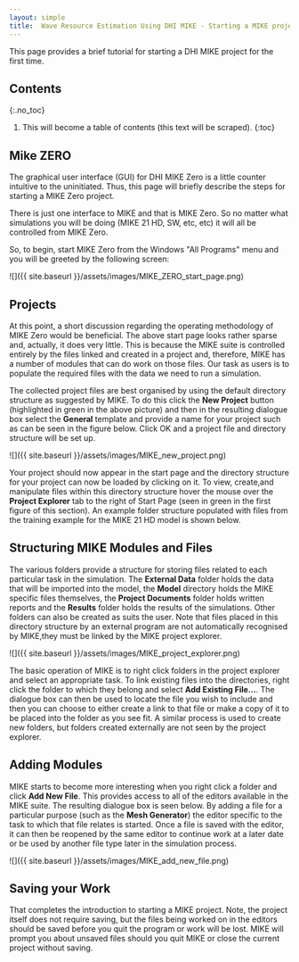 ```yaml
---
layout: simple
title:  Wave Resource Estimation Using DHI MIKE - Starting a MIKE project
---
```


<p class="message">
This page provides a brief tutorial for starting a DHI MIKE project
for the first time.
</p>

## Contents
{:.no_toc}

1. This will become a table of contents (this text will be scraped).
{:toc}

## Mike ZERO

The graphical user interface (GUI) for DHI MIKE Zero is a little
counter intuitive to the uninitiated. Thus, this page will briefly
describe the steps for starting a MIKE Zero project.

There is just one interface to MIKE and that is MIKE Zero. So no
matter what simulations
you will be doing (MIKE 21 HD, SW, etc, etc) it will all be controlled
from MIKE Zero. 

So, to begin, start MIKE Zero from the Windows "All
Programs" menu and you will be greeted by the following screen:

![]({{ site.baseurl }}/assets/images/MIKE_ZERO_start_page.png)

## Projects

At this point, a short discussion regarding the operating methodology
of MIKE Zero would be beneficial. The above start page looks rather
sparse and, actually, it does very little. This is because the MIKE
suite is controlled entirely by the files linked and created in a
project and, therefore, MIKE has a number of modules that can do work
on those files. Our task as users is to populate the required files
with the data we need to run a simulation.

The collected project files are best organised by using the default
directory structure as suggested by MIKE. To do this click the **New
Project** button (highlighted in green in the above picture) and then
in the resulting dialogue box select the **General** template and
provide a name for your project such as can be seen in the figure below.
Click OK and a project file and directory structure will be set up.

![]({{ site.baseurl }}/assets/images/MIKE_new_project.png)

Your project should now appear in the start page and the directory
structure for your project can now be loaded by clicking on it. To
view, create,and manipulate files within this directory structure
hover the mouse over the **Project Explorer** tab to the right of
Start Page (seen in green in the first figure of this section). An
example folder structure populated with files from the training
example for the MIKE 21 HD model is shown below.

## Structuring MIKE Modules and Files

The various folders provide a structure for storing files related to
each particular task in the simulation. The **External Data** folder
holds the data that will be imported into the model, the **Model**
directory holds the MIKE specific files themselves, the
**Project Documents** folder holds written reports and the **Results**
folder holds the results of the simulations. Other folders can also be
created as suits the user. Note that files placed in this directory
structure by an external program are not automatically recognised by
MIKE,they must be linked by the MIKE project explorer.

![]({{ site.baseurl }}/assets/images/MIKE_project_explorer.png)

The basic operation of MIKE is to right click folders in the project
explorer and select an appropriate task. To link existing files into
the directories, right click the folder to which they belong and
select **Add Existing File...**. The dialogue box can then be used to
locate the file you wish to include and then you can choose to either
create a link to that file or make a copy of it to be placed into the
folder as you see fit. A similar process is used to create new
folders, but folders created externally are not seen by the project
explorer.

## Adding Modules

MIKE starts to become more interesting when you right click a folder
and click **Add New File**. This provides access to all of the editors
available in the MIKE suite. The resulting dialogue box is seen
below. By adding a file for a particular purpose (such as the **Mesh
Generator**) the editor specific to the task to which that file
relates is started. Once a file is saved with the editor, it can then
be reopened by the same editor to continue work at a later date or be
used by another file type later in the simulation process.

![]({{ site.baseurl }}/assets/images/MIKE_add_new_file.png)

## Saving your Work

That completes the introduction to starting a MIKE project. Note, the
project itself does not require saving, but the files being worked on
in the editors should be saved before you quit the program or work
will be lost. MIKE will prompt you about unsaved files should you quit
MIKE or close the current project without saving.

